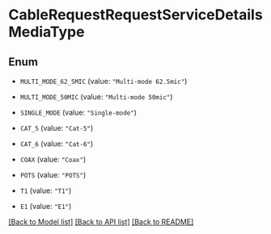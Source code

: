 # CableRequestRequestServiceDetailsMediaType

## Enum


* `MULTI_MODE_62_5MIC` (value: `"Multi-mode 62.5mic"`)

* `MULTI_MODE_50MIC` (value: `"Multi-mode 50mic"`)

* `SINGLE_MODE` (value: `"Single-mode"`)

* `CAT_5` (value: `"Cat-5"`)

* `CAT_6` (value: `"Cat-6"`)

* `COAX` (value: `"Coax"`)

* `POTS` (value: `"POTS"`)

* `T1` (value: `"T1"`)

* `E1` (value: `"E1"`)


[[Back to Model list]](../README.md#documentation-for-models) [[Back to API list]](../README.md#documentation-for-api-endpoints) [[Back to README]](../README.md)


